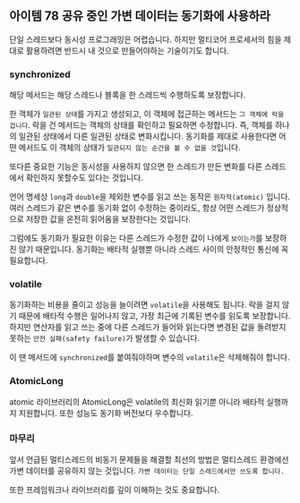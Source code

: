 ## 아이템 78 공유 중인 가변 데이터는 동기화에 사용하라

단일 스레드보다 동시성 프로그래밍은 어렵습니다. 하지만 멀티코어 프로세서의 힘을 제대로 활용하려면 반드시 내 것으로 만들어야하는 기술이기도 합니다.

### synchronized

해당 메서드는 해당 스레드나 블록을 한 스레드씩 수행하도록 보장합니다.

한 객체가 `일관된 상태`를 가지고 생성되고, 이 객체에 접근하는 메서드는 `그 객체에 락을 겁니다`. 락을 건 메서드는 객체의 상태를 확인하고 필요하면 수정합니다. 즉, 객체를 하나의 일관된 상태에서 다른 일관된 상태로 변화시킵니다. 동기화를 제대로 사용한다면 어떤 메서드도 이 객체의 상태가 `일관되지 않는 순간을 볼 수 없을 것`입니다.

또다른 중요한 기능은 동시성을 사용하지 않으면 한 스레드가 만든 변화를 다른 스레드에서 확인하지 못할수도 있다는 것입니다.

언어 명세상 `long`과 `double`을 제외한 변수를 읽고 쓰는 동작은 `원자적(atomic)` 입니다. 여러 스레드가 같은 변수를 동기화 없이 수정하는 중이라도, 항상 어떤 스레드가 정상적으로 저장한 값을 온전히 읽어옴을 보장한다는 것입니다.

그럼에도 동기화가 필요한 이유는 다른 스레드가 수정한 값이 나에게 `보이는가`를 보장하진 않기 때문입니다. 동기화는 배타적 실행뿐 아니라 스레드 사이의 안정적인 통신에 꼭 필요합니다.

### volatile

동기화하는 비용을 줄이고 성능을 늘이려면 `volatile`을 사용해도 됩니다. 락을 걸지 않기 때문에 배타적 수행은 일어나지 않고, 가장 최근에 기록된 변수를 읽도록 보장합니다. 하지만 연산자를 읽고 쓰는 중에 다른 스레드가 들어와 읽는다면 변경된 값을 돌려받지 못하는 `안전 실패(safety failure)`가 발생할 수 있습니다.

이 땐 메서드에 `synchronized`를 붙여줘야하며 변수의 `volatile`은 삭제해줘야 합니다.

### AtomicLong

atomic 라이브러리의 AtomicLong은 volatile의 최신화 읽기뿐 아니라 배타적 실행까지 지원합니다. 또한 성능도 동기화 버전보다 우수합니다.

### 마무리

앞서 언급된 멀티스레드의 비동기 문제들을 해결할 최선의 방법은 멀티스레드 환경에선 가변 데이터를 공유하지 않는 것입니다. `가변 데이터는 단일 스레드에서만 쓰도록 합니다.`

또한 프레임워크나 라이브러리를 깊이 이해하는 것도 중요합니다. 